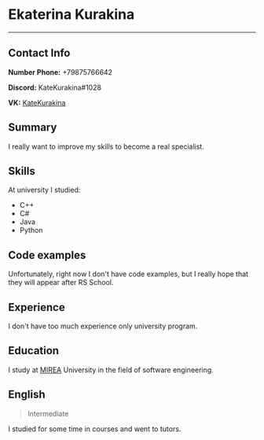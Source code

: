 # Ekaterina Kurakina
***
## Contact Info
**Number Phone:** +79875766642  

**Discord:** KateKurakina#1028

**VK:** [KateKurakina](https://vk.com/idkatekurakina)

## Summary
I really want to improve my skills to become a real specialist.

## Skills
At university I studied:
* C++
* C#
* Java
* Python

## Code examples
Unfortunately, right now I don't have code examples, but I really hope that they will appear after RS School.

## Experience
I don't have too much experience only university program.

## Education
I study at [MIREA](https://www.mirea.ru/) University in the field of software engineering.

## English
> Intermediate  

I studied for some time in courses and went to tutors.
